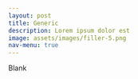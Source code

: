 ```yaml
---
layout: post
title: Generic
description: Lorem ipsum dolor est
image: assets/images/filler-5.png
nav-menu: true
---
```


Blank
